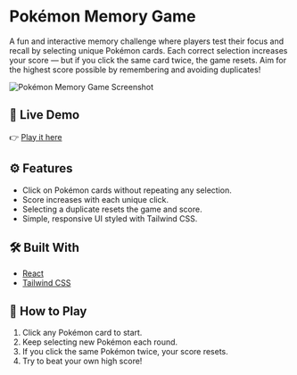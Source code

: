 # Pokémon Memory Game

A fun and interactive memory challenge where players test their focus and recall by selecting unique Pokémon cards. Each correct selection increases your score — but if you click the same card twice, the game resets. Aim for the highest score possible by remembering and avoiding duplicates!

![Pokémon Memory Game Screenshot](/images/cover.png)

## 🚀 Live Demo

👉 [Play it here](https://memorygame-keameng.netlify.app/)

## ⚙️ Features

- Click on Pokémon cards without repeating any selection.
- Score increases with each unique click.
- Selecting a duplicate resets the game and score.
- Simple, responsive UI styled with Tailwind CSS.

## 🛠️ Built With

- [React](https://react.dev/)
- [Tailwind CSS](https://tailwindcss.com/)

## 📌 How to Play

1. Click any Pokémon card to start.
2. Keep selecting new Pokémon each round.
3. If you click the same Pokémon twice, your score resets.
4. Try to beat your own high score!
